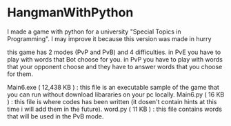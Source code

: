 # HangmanWithPython
I made a game with python for a university "Special Topics in Programming". I may improve it because this version was made in hurry

this game has 2 modes (PvP and PvB) and 4 difficulties.
in PvE you have to play with words that Bot choose for you.
in PvP you have to play with words that your opponent choose and they have to answer words that you choose for them.

Main6.exe ( 12,438 KB ) : this file is an executable sample of the game that you can run without download libararies on your pc locally.
Main6.py ( 16 KB ) : this file is where codes has been written (it dosen't contain hints at this time i will add them in the future).
word.py ( 11 KB ) : this file contains words that will be used in the PvB mode.
